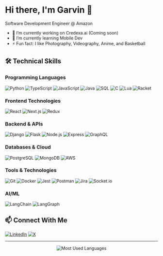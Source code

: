 # Hi there, I'm Garvin 👋

Software Development Engineer @ Amazon

- 🔭 I’m currently working on Credexa.ai (Coming soon)
- 🌱 I’m currently learning Mobile Dev
- ⚡ Fun fact: I like Photography, Videography, Anime, and Basketball

## 🛠️ Technical Skills

### Programming Languages

![Python](https://img.shields.io/badge/-Python-3776AB?style=flat-square&logo=python&logoColor=white)
![TypeScript](https://img.shields.io/badge/-TypeScript-3178C6?style=flat-square&logo=typescript&logoColor=white)
![JavaScript](https://img.shields.io/badge/-JavaScript-F7DF1E?style=flat-square&logo=javascript&logoColor=black)
![Java](https://img.shields.io/badge/-Java-ED8B00?style=flat-square&logo=java&logoColor=white)
![SQL](https://img.shields.io/badge/-SQL-4479A1?style=flat-square&logo=mysql&logoColor=white)
![C](https://img.shields.io/badge/-C-A8B9CC?style=flat-square&logo=c&logoColor=black)
![Lua](https://img.shields.io/badge/-Lua-2C2D72?style=flat-square&logo=lua&logoColor=white)
![Racket](https://img.shields.io/badge/-Racket-9F1D20?style=flat-square&logo=racket&logoColor=white)

### Frontend Technologies

![React](https://img.shields.io/badge/-React-61DAFB?style=flat-square&logo=react&logoColor=black)
![Next.js](https://img.shields.io/badge/-Next.js-000000?style=flat-square&logo=next.js&logoColor=white)
![Redux](https://img.shields.io/badge/-Redux-764ABC?style=flat-square&logo=redux&logoColor=white)

### Backend & APIs

![Django](https://img.shields.io/badge/-Django-092E20?style=flat-square&logo=django&logoColor=white)
![Flask](https://img.shields.io/badge/-Flask-000000?style=flat-square&logo=flask&logoColor=white)
![Node.js](https://img.shields.io/badge/-Node.js-339933?style=flat-square&logo=node.js&logoColor=white)
![Express](https://img.shields.io/badge/-Express-000000?style=flat-square&logo=express&logoColor=white)
![GraphQL](https://img.shields.io/badge/-GraphQL-E10098?style=flat-square&logo=graphql&logoColor=white)

### Databases & Cloud

![PostgreSQL](https://img.shields.io/badge/-PostgreSQL-336791?style=flat-square&logo=postgresql&logoColor=white)
![MongoDB](https://img.shields.io/badge/-MongoDB-47A248?style=flat-square&logo=mongodb&logoColor=white)
![AWS](https://img.shields.io/badge/-AWS-232F3E?style=flat-square&logo=amazon-aws&logoColor=white)

### Tools & Technologies

![Git](https://img.shields.io/badge/-Git-F05032?style=flat-square&logo=git&logoColor=white)
![Docker](https://img.shields.io/badge/-Docker-2496ED?style=flat-square&logo=docker&logoColor=white)
![Jest](https://img.shields.io/badge/-Jest-C21325?style=flat-square&logo=jest&logoColor=white)
![Postman](https://img.shields.io/badge/-Postman-FF6C37?style=flat-square&logo=postman&logoColor=white)
![Jira](https://img.shields.io/badge/-Jira-0052CC?style=flat-square&logo=jira&logoColor=white)
![Socket.io](https://img.shields.io/badge/-Socket.io-010101?style=flat-square&logo=socket.io&logoColor=white)

### AI/ML

![LangChain](https://img.shields.io/badge/-LangChain-00FF00?style=flat-square&logo=langchain&logoColor=black)
![LangGraph](https://img.shields.io/badge/-LangGraph-FF6B6B?style=flat-square&logo=langgraph&logoColor=white)

## 📫 Connect With Me

[![LinkedIn](https://img.shields.io/badge/-LinkedIn-0077B5?style=flat-square&logo=linkedin&logoColor=white)](https://linkedin.com/in/garvinec)
[![X](https://img.shields.io/badge/-X-000000?style=flat-square&logo=twitter&logoColor=white)](https://x.com/garvinechan)

---

<div align="center">
  <img src="https://github-readme-stats.vercel.app/api/top-langs/?username=garvinec&layout=compact&theme=radical" alt="Most Used Languages" />
</div>
